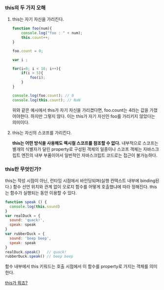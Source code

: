 ### this의 두 가지 오해

1. this는 자기 자신을 가리킨다.
    
    ```jsx
    function foo(num){
    	console.log("foo : " + num);
    	this.count++;
    }
    
    foo.count = 0;
    
    var i ;
    
    for(i=0; i < 10; i++){
    	if(i > 5){
    		foo(i);
    	}
    }
    
    console.log(foo.count); // 0
    console.log(this.count); // NaN
    ```
    
    위와 같은 예시에서 this가 자기 자신을 가리켰다면, foo.count는 4라는 값을 가졌어야한다. 하지만 그렇지 않다. 이는 this가 자기 자신인 foo를 가리키지 않았다는 의미이다. 
    
2. this는 자신의 스코프를 가리킨다.
    
    **this는 어떤 방식을 사용해도 렉시컬 스코프를 참조할 수 없다.** 내부적으로 스코프는 별개의 식별자가 달린 property로 구성된 객체의 일종이나 스코프 객체는 자바스크립트 엔진의 내부 부품이어서 일반적인 자바스크립트 코드로는 접근이 불가능하다.
    

### this란 무엇인가?

this는 작성 시점이 아닌, 런타임 시점에서 바인딩되며(실행 컨텍스트 내부에 binding된다.) 함수 선언 위치와 관계 없이 오로지 함수를 어떻게 호출했냐에 따라 정해진다. this는 함수가 실행되는 동안 이용할 수 있다. 

```jsx
function speak () {
  console.log(this.sound)
}
var realDuck = {
  sound: 'quack!',
  speak: speak
}
var rubberDuck = {
  sound: 'beep beep',
  speak: speak
}
realDuck.speak()   // quack!
rubberDuck.speak() // beep beep
```

함수 내부에서 this 키워드는 호출 시점에서 이 함수를 property로 가지는 객체를 의미한다. 

[this가 뭐죠?](https://medium.com/@nemo1275/this%EA%B0%80-%EB%AD%90%EC%A3%A0-81698d54c808)